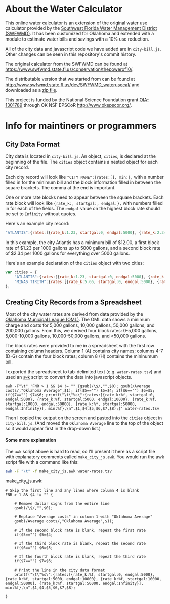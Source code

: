 About the Water Calculator
==========================

This online water calculator is an extension of the original water use 
calculator provided by the
[Southwest Florida Water Management District (SWFWMD)](https://www.swfwmd.state.fl.us/). 
It has been customized for Oklahoma and extended with a module to estimate 
water bills and savings with a 10% use reduction. 

All of the city data and javascript code we have added are in `city-bill.js`. 
Other changes can be seen in this repository's commit history.

The original calculator from the SWFWMD can be found at 
https://www.swfwmd.state.fl.us/conservation/thepowerof10/.

The distributable version that we started from can be found at 
http://www.swfwmd.state.fl.us/dev/SWFWMD_waterusecal/ and downloaded as a 
[zip file](http://www.swfwmd.state.fl.us/dev/SWFWMD_waterusecal/SWFWMD_waterusecal.zip).

This project is funded by the National Science Foundation grant 
[OIA-1301789](https://www.nsf.gov/awardsearch/showAward?AWD_ID=1301789) 
through OK NSF EPSCoR http://www.okepscor.org/.



Info for maintiners or programmers
==================================


City Data Format
----------------

City data is located in `city-bill.js`. An object, `cities`, is declared at 
the beginning of the file. The `cities` object contains a nested object for 
each city record.

Each city record will look like `"CITY NAME":{rates:[], min:},` with a number 
filled in for the minimum bill and the block information filled in between 
the square brackets. The comma at the end is important.

One or more rate blocks need to appear between the square brackets. Each rate 
block will look like `{rate_k:, startgal:, endgal:},` with numbers filled in 
for each of the fields. The `endgal` value on the highest block rate should 
be set to `Infinity` without quotes.

Here's an example city record:
```javascript
"ATLANTIS":{rates:[{rate_k:1.23, startgal:0, endgal:5000}, {rate_k:2.34, startgal:5000, endgal:Infinity}], min:12.00},
```
In this example, the city Atlantis has a minimum bill of $12.00, a first 
block rate of $1.23 per 1000 gallons up to 5000 gallons, and a second block 
rate of $2.34 per 1000 gallons for everything over 5000 gallons.

Here's an example declaration of the `cities` object with two cities:
```javascript
var cities = {
    "ATLANTIS":{rates:[{rate_k:1.23, startgal:0, endgal:5000}, {rate_k:2.34, startgal:5000, endgal:Infinity}], min:12.00},
    "MINAS TIRITH":{rates:[{rate_k:5.66, startgal:0, endgal:5000}, {rate_k:6.72, startgal:5000, endgal:10000}, {rate_k:7.05, startgal:10000, endgal:Infinity}], min:23.00},
};
```


Creating City Records from a Spreadsheet
----------------------------------------

Most of the city water rates are derived from data provided by the 
[Oklahoma Municipal League (OML)](http://www.oml.org/). The OML data shows a 
minimum charge and costs for 5,000 gallons, 10,000 gallons, 50,000 gallons, 
and 200,000 gallons. From this, we derived four block rates: 0-5,000 gallons, 
5,000-10,000 gallons, 10,000-50,000 gallons, and >50,000 gallons.

The block rates were provided to me in a spreadsheet with the first row 
containing column headers. Column 1 (A) contains city names; columns 4-7 (D-G) 
contain the four block rates; column 8 (H) contains the mininumum bill.

I exported the spreadsheet to tab-delimited text (e.g. `water-rates.tsv`) and 
used an [`awk`](https://en.wikipedia.org/wiki/AWK) script to convert the data 
into javascript objects.

```
awk -F"\t" 'FNR > 1 && $4 != "" {gsub(/\$/,"",$0); gsub(/Average costs/,"Oklahoma Average",$1); if($5=="") $5=$4; if($6=="") $6=$5; if($7=="") $7=$6; printf("\t\"%s\":{rates:[{rate_k:%f, startgal:0, endgal:5000}, {rate_k:%f, startgal:5000, endgal:10000}, {rate_k:%f, startgal:10000, endgal:50000}, {rate_k:%f, startgal:50000, endgal:Infinity}], min:%f},\n",$1,$4,$5,$6,$7,$8);}' water-rates.tsv
```

Then I copied the output on the screen and pasted into the `cities` object in 
`city-bill.js`. (And moved the `Oklahoma Average` line to the top of the 
object so it would appear first in the drop-down list.)

#### Some more explanation

The `awk` script above is hard to read, so I'll present it here as a script 
file with explanatory comments called `make_city_js.awk`. You would run the 
awk script file with a command like this:
```bash
awk -F "\t" -f make_city_js.awk water-rates.tsv
```

make_city_js.awk:
```
# Skip the first line and any lines where column 4 is blank
FNR > 1 && $4 != "" {

    # Remove dollar signs from the entire line
    gsub(/\$/,"",$0); 
    
    # Replace "Average costs" in column 1 with "Oklahoma Average"
    gsub(/Average costs/,"Oklahoma Average",$1); 
    
    # If the second block rate is blank, repeat the first rate
    if($5=="") $5=$4; 
    
    # If the third block rate is blank, repeat the second rate
    if($6=="") $6=$5; 
    
    # If the fourth block rate is blank, repeat the third rate
    if($7=="") $7=$6; 
    
    # Print the line in the city data format
    printf("\t\"%s\":{rates:[{rate_k:%f, startgal:0, endgal:5000}, {rate_k:%f, startgal:5000, endgal:10000}, {rate_k:%f, startgal:10000, endgal:50000}, {rate_k:%f, startgal:50000, endgal:Infinity}], min:%f},\n",$1,$4,$5,$6,$7,$8);
    
}
```
